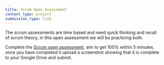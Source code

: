 ```yaml
---
title: Scrum Open Assessment
content_type: project
submission_type: link
---
```


The scrum assessments are time based and need quick thinking and recall of scrum theory, in this open assessment we will be practicing both.

Complete the [Scrum open assessment](https://www.scrum.org/open-assessments/scrum-open), aim to get 100% within 5 minutes, once you have completed it upload a screenshot showing that it is complete to your Google Drive and submit.
